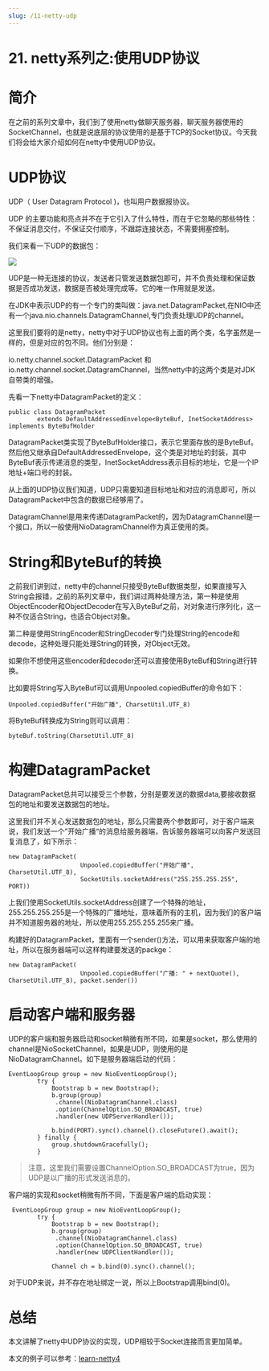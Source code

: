 ```yaml
---
slug: /11-netty-udp
---
```


# 21. netty系列之:使用UDP协议



# 简介

在之前的系列文章中，我们到了使用netty做聊天服务器，聊天服务器使用的SocketChannel，也就是说底层的协议使用的是基于TCP的Socket协议。今天我们将会给大家介绍如何在netty中使用UDP协议。

# UDP协议

UDP（ User Datagram Protocol )，也叫用户数据报协议。

UDP 的主要功能和亮点并不在于它引入了什么特性，而在于它忽略的那些特性：不保证消息交付，不保证交付顺序，不跟踪连接状态，不需要拥塞控制。

我们来看一下UDP的数据包：

![](https://img-blog.csdnimg.cn/20200617170251803.png)

UDP是一种无连接的协议，发送者只管发送数据包即可，并不负责处理和保证数据是否成功发送，数据是否被处理完成等。它的唯一作用就是发送。

在JDK中表示UDP的有一个专门的类叫做：java.net.DatagramPacket,在NIO中还有一个java.nio.channels.DatagramChannel,专门负责处理UDP的channel。

这里我们要将的是netty，netty中对于UDP协议也有上面的两个类，名字虽然是一样的，但是对应的包不同。他们分别是：

io.netty.channel.socket.DatagramPacket 和 io.netty.channel.socket.DatagramChannel，当然netty中的这两个类是对JDK自带类的增强。

先看一下netty中DatagramPacket的定义：

```
public class DatagramPacket
        extends DefaultAddressedEnvelope<ByteBuf, InetSocketAddress> implements ByteBufHolder 
```

DatagramPacket类实现了ByteBufHolder接口，表示它里面存放的是ByteBuf。然后他又继承自DefaultAddressedEnvelope，这个类是对地址的封装，其中ByteBuf表示传递消息的类型，InetSocketAddress表示目标的地址，它是一个IP地址+端口号的封装。

从上面的UDP协议我们知道，UDP只需要知道目标地址和对应的消息即可，所以DatagramPacket中包含的数据已经够用了。

DatagramChannel是用来传递DatagramPacket的，因为DatagramChannel是一个接口，所以一般使用NioDatagramChannel作为真正使用的类。

# String和ByteBuf的转换

之前我们讲到过，netty中的channel只接受ByteBuf数据类型，如果直接写入String会报错，之前的系列文章中，我们讲过两种处理方法，第一种是使用ObjectEncoder和ObjectDecoder在写入ByteBuf之前，对对象进行序列化，这一种不仅适合String，也适合Object对象。

第二种是使用StringEncoder和StringDecoder专门处理String的encode和decode，这种处理只能处理String的转换，对Object无效。

如果你不想使用这些encoder和decoder还可以直接使用ByteBuf和String进行转换。

比如要将String写入ByteBuf可以调用Unpooled.copiedBuffer的命令如下：

```
Unpooled.copiedBuffer("开始广播", CharsetUtil.UTF_8)
```

将ByteBuf转换成为String则可以调用：

```
byteBuf.toString(CharsetUtil.UTF_8)
```

# 构建DatagramPacket

DatagramPacket总共可以接受三个参数，分别是要发送的数据data,要接收数据包的地址和要发送数据包的地址。

这里我们并不关心发送数据包的地址，那么只需要两个参数即可，对于客户端来说，我们发送一个”开始广播“的消息给服务器端，告诉服务器端可以向客户发送回复消息了，如下所示：

```
new DatagramPacket(
                    Unpooled.copiedBuffer("开始广播", CharsetUtil.UTF_8),
                    SocketUtils.socketAddress("255.255.255.255", PORT))
```

上我们使用SocketUtils.socketAddress创建了一个特殊的地址，255.255.255.255是一个特殊的广播地址，意味着所有的主机，因为我们的客户端并不知道服务器的地址，所以使用255.255.255.255来广播。

构建好的DatagramPacket，里面有一个sender()方法，可以用来获取客户端的地址，所以在服务器端可以这样构建要发送的packge：

```
new DatagramPacket(
                    Unpooled.copiedBuffer("广播: " + nextQuote(), CharsetUtil.UTF_8), packet.sender())
```

# 启动客户端和服务器

UDP的客户端和服务器启动和socket稍微有所不同，如果是socket，那么使用的channel是NioSocketChannel，如果是UDP，则使用的是NioDatagramChannel。如下是服务器端启动的代码：

```
EventLoopGroup group = new NioEventLoopGroup();
        try {
            Bootstrap b = new Bootstrap();
            b.group(group)
             .channel(NioDatagramChannel.class)
             .option(ChannelOption.SO_BROADCAST, true)
             .handler(new UDPServerHandler());

            b.bind(PORT).sync().channel().closeFuture().await();
        } finally {
            group.shutdownGracefully();
        }
```

> 注意，这里我们需要设置ChannelOption.SO_BROADCAST为true，因为UDP是以广播的形式发送消息的。

客户端的实现和socket稍微有所不同，下面是客户端的启动实现：

```
 EventLoopGroup group = new NioEventLoopGroup();
        try {
            Bootstrap b = new Bootstrap();
            b.group(group)
             .channel(NioDatagramChannel.class)
             .option(ChannelOption.SO_BROADCAST, true)
             .handler(new UDPClientHandler());

            Channel ch = b.bind(0).sync().channel();
```

对于UDP来说，并不存在地址绑定一说，所以上Bootstrap调用bind(0)。

# 总结

本文讲解了netty中UDP协议的实现，UDP相较于Socket连接而言更加简单。


本文的例子可以参考：[learn-netty4](https://github.com/ddean2009/learn-netty4)

